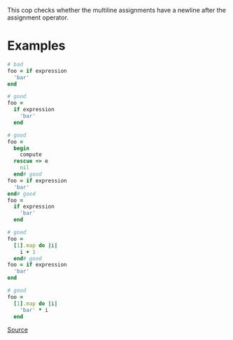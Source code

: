 
This cop checks whether the multiline assignments have a newline
after the assignment operator.

# Examples

```ruby
# bad
foo = if expression
  'bar'
end

# good
foo =
  if expression
    'bar'
  end

# good
foo =
  begin
    compute
  rescue => e
    nil
  end# good
foo = if expression
  'bar'
end# good
foo =
  if expression
    'bar'
  end

# good
foo =
  [1].map do |i|
    i + 1
  end# good
foo = if expression
  'bar'
end

# good
foo =
  [1].map do |i|
    'bar' * i
  end
```

[Source](http://www.rubydoc.info/gems/rubocop/RuboCop/Cop/Layout/MultilineAssignmentLayout)